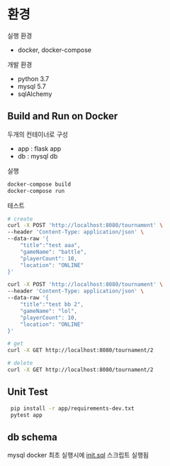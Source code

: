 # 환경

실행 환경
* docker, docker-compose

개발 환경
* python 3.7
* mysql 5.7
* sqlAlchemy


## Build and Run on Docker

두개의 컨테이너로 구성 
* app : flask app
* db : mysql db
 
실행
```sh
docker-compose build
docker-compose run
```

테스트
```sh
# create
curl -X POST 'http://localhost:8080/tournament' \
--header 'Content-Type: application/json' \
--data-raw '{
	"title":"test aaa",
	"gameName": "battle",
	"playerCount": 10,
	"location": "ONLINE"
}'

curl -X POST 'http://localhost:8080/tournament' \
--header 'Content-Type: application/json' \
--data-raw '{
	"title":"test bb 2",
	"gameName": "lol",
	"playerCount": 10,
	"location": "ONLINE"
}'

# get 
curl -X GET http://localhost:8080/tournament/2

# delete 
curl -X GET http://localhost:8080/tournament/2
```

## Unit Test
```sh
 pip install -r app/requirements-dev.txt
 pytest app
```


## db schema

mysql docker 최초 실행시에  [init.sql](db\init.sql) 스크립트 실행됨
